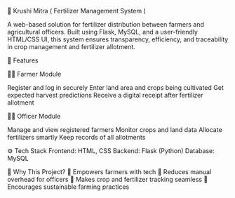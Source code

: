  🌾 Krushi Mitra ( Fertilizer Management System )
 
A  web-based solution for fertilizer distribution between farmers and agricultural officers. Built using Flask, MySQL, and a user-friendly HTML/CSS UI, this system ensures transparency, efficiency, and traceability in crop management and fertilizer allotment.

🚀 Features

👨‍🌾 Farmer Module

Register and log in securely
Enter land area and crops being cultivated
Get expected harvest predictions
Receive a digital receipt after fertilizer allotment

🧑‍💼 Officer Module

Manage and view registered farmers
Monitor crops and land data
Allocate fertilizers smartly
Keep records of all allotments

⚙️ Tech Stack
Frontend: HTML, CSS
Backend: Flask (Python)
Database: MySQL

🎯 Why This Project?
🔹 Empowers farmers with tech
🔹 Reduces manual overhead for officers
🔹 Makes crop and fertilizer tracking seamless
🔹 Encourages sustainable farming practices

